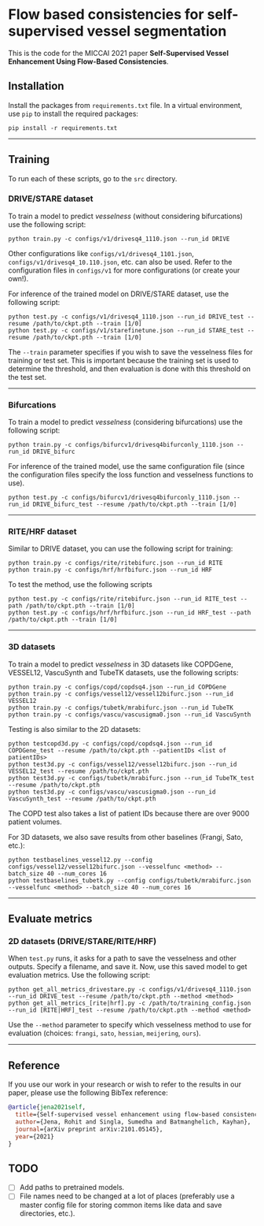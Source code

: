 # Flow based consistencies for self-supervised vessel segmentation

This is the code for the MICCAI 2021 paper **Self-Supervised Vessel Enhancement Using Flow-Based Consistencies**.

## Installation
Install the packages from `requirements.txt` file. In a virtual environment, use `pip` to install the required packages:
```
pip install -r requirements.txt
```

---

## Training
To run each of these scripts, go to the `src` directory.

### DRIVE/STARE dataset
To train a model to predict *vesselness* (without considering bifurcations) use the following script:
```
python train.py -c configs/v1/drivesq4_1110.json --run_id DRIVE
```
Other configurations like `configs/v1/drivesq4_1101.json`, `configs/v1/drivesq4_10.110.json`, etc. can also be used. Refer to the configuration files in `configs/v1` for more configurations (or create your own!).


For inference of the trained model on DRIVE/STARE dataset, use the following script:
```
python test.py -c configs/v1/drivesq4_1110.json --run_id DRIVE_test --resume /path/to/ckpt.pth --train [1/0]
python test.py -c configs/v1/starefinetune.json --run_id STARE_test --resume /path/to/ckpt.pth --train [1/0]
```

The `--train` parameter specifies if you wish to save the vesselness files for training or test set. This is important because the training set is used to determine the threshold, and then evaluation is done with this threshold on the test set.

---

### Bifurcations
To train a model to predict *vesselness* (considering bifurcations) use the following script:
```
python train.py -c configs/bifurcv1/drivesq4bifurconly_1110.json --run_id DRIVE_bifurc
```
For inference of the trained model, use the same configuration file (since the configuration files specify the loss function and vesselness functions to use).
```
python test.py -c configs/bifurcv1/drivesq4bifurconly_1110.json --run_id DRIVE_bifurc_test --resume /path/to/ckpt.pth --train [1/0]
```

---

### RITE/HRF dataset
Similar to DRIVE dataset, you can use the following script for training: 
```
python train.py -c configs/rite/ritebifurc.json --run_id RITE
python train.py -c configs/hrf/hrfbifurc.json --run_id HRF
```

To test the method, use the following scripts
```
python test.py -c configs/rite/ritebifurc.json --run_id RITE_test --path /path/to/ckpt.pth --train [1/0]
python test.py -c configs/hrf/hrfbifurc.json --run_id HRF_test --path /path/to/ckpt.pth --train [1/0]
```

---

### 3D datasets
To train a model to predict *vesselness* in 3D datasets like COPDGene, VESSEL12, VascuSynth and TubeTK datasets, use the following scripts:
```
python train.py -c configs/copd/copdsq4.json --run_id COPDGene
python train.py -c configs/vessel12/vessel12bifurc.json --run_id VESSEL12 
python train.py -c configs/tubetk/mrabifurc.json --run_id TubeTK
python train.py -c configs/vascu/vascusigma0.json --run_id VascuSynth
```

Testing is also similar to the 2D datasets:
```
python testcopd3d.py -c configs/copd/copdsq4.json --run_id COPDGene_test --resume /path/to/ckpt.pth --patientIDs <list of patientIDs>
python test3d.py -c configs/vessel12/vessel12bifurc.json --run_id VESSEL12_test --resume /path/to/ckpt.pth
python test3d.py -c configs/tubetk/mrabifurc.json --run_id TubeTK_test --resume /path/to/ckpt.pth
python test3d.py -c configs/vascu/vascusigma0.json --run_id VascuSynth_test --resume /path/to/ckpt.pth
```
The COPD test also takes a list of patient IDs because there are over 9000 patient volumes.


For 3D datasets, we also save results from other baselines (Frangi, Sato, etc.):
```
python testbaselines_vessel12.py --config configs/vessel12/vessel12bifurc.json --vesselfunc <method> --batch_size 40 --num_cores 16
python testbaselines_tubetk.py --config configs/tubetk/mrabifurc.json --vesselfunc <method> --batch_size 40 --num_cores 16
```


---

## Evaluate metrics

### 2D datasets (DRIVE/STARE/RITE/HRF)
When `test.py` runs, it asks for a path to save the vesselness and other outputs. Specify a filename, and save it. Now, use this saved model to get evaluation metrics. Use the following script:
```
python get_all_metrics_drivestare.py -c configs/v1/drivesq4_1110.json --run_id DRIVE_test --resume /path/to/ckpt.pth --method <method>
python get_all_metrics_[rite|hrf].py -c /path/to/training_config.json --run_id [RITE|HRF]_test --resume /path/to/ckpt.pth --method <method>
```
Use the `--method` parameter to specify which vesselness method to use for evaluation (choices: `frangi`, `sato`, `hessian`, `meijering`, `ours`).

---

## Reference
If you use our work in your research or wish to refer to the results in our paper, please use the following BibTex reference:

```BibTeX
@article{jena2021self,
  title={Self-supervised vessel enhancement using flow-based consistencies},
  author={Jena, Rohit and Singla, Sumedha and Batmanghelich, Kayhan},
  journal={arXiv preprint arXiv:2101.05145},
  year={2021}
}
```

## TODO
- [ ] Add paths to pretrained models.
- [ ] File names need to be changed at a lot of places (preferably use a master config file for storing common items like data and save directories, etc.).
